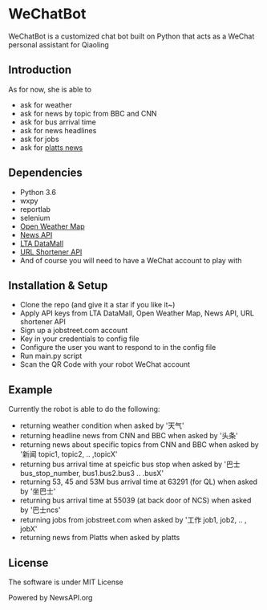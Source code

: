 # WeChatBot
WeChatBot is a customized chat bot built on Python that acts as a WeChat personal assistant for Qiaoling


## Introduction
As for now, she is able to 

- ask for weather
- ask for news by topic from BBC and CNN
- ask for bus arrival time
- ask for news headlines
- ask for jobs
- ask for [platts news](www.spglobal.com/platts/en/market-insights/latest-news#)

## Dependencies

- Python 3.6
- wxpy
- reportlab
- selenium
- [Open Weather Map](https://rapidapi.com/community/api/open-weather-map)
- [News API](https://newsapi.org/)
- [LTA DataMall](https://www.mytransport.sg/content/mytransport/home/dataMall.html)
- [URL Shortener API](https://developers.rebrandly.com/docs/api-custom-url-shortener)
- And of course you will need to have a WeChat account to play with

## Installation & Setup
- Clone the repo (and give it a star if you like it~)
- Apply API keys from LTA DataMall, Open Weather Map, News API, URL shortener API
- Sign up a jobstreet.com account
- Key in your credentials to config file
- Configure the user you want to respond to in the config file
- Run main.py script
- Scan the QR Code with your robot WeChat account

## Example
Currently the robot is able to do the following:
- returning weather condition when asked by '天气'
- returning headline news from CNN and BBC when asked by '头条'
- returning news about specific topics from CNN and BBC when asked by '新闻 topic1, topic2, .. ,topicX'
- returning bus arrival time at speicfic bus stop when asked by '巴士 bus_stop_number, bus1.bus2.bus3 .. .busX'
- returning 53, 45 and 53M bus arrival time at 63291 (for QL) when asked by '坐巴士'
- returning bus arrival time at 55039 (at back door of NCS)  when asked by '巴士ncs'
- returning jobs from jobstreet.com when asked by '工作 job1, job2, .. , jobX'
- returning news from Platts when asked by platts
 
## License
The software is under MIT License

Powered by NewsAPI.org
 
